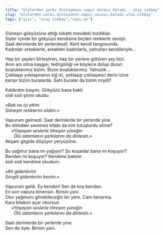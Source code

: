 ```yaml
---
title: "ölülerden şarkı dinleyenin vapur öncesi baladı - ulaş nikbay"
slug: "olulerden.sarki.dinleyenin.vapur.oncesi.baladi-ulas.nikbay"
tags: ["şiir", "ulaş nikbay","sayı:on"]
---
```


Güneşin gökyüzüne attığı tokattı mavideki kızıllıklar.\
Sisler içinde bir gökyüzü kendisine biçilen renklerle sevişti.\
Saat derinlerde bir yerlerdeydi. Kent kendi tangosunda.\
Kadınları erkeklerle, erkekleri kadınlarla, yalnızları kendileriyle...

Hep bir şeyleri birleştiren, hep bir yerlere götüren şey bizi.\
Anın anı olma kaygısı, tedirginliği ve böylece dolup duran\
boşluklarımız bizim. Bizim boşluklarımız. Yalnızlık...\
Çoklaşıp yoklaşmanın sığ izi, yoklaşıp çoklaşanın derin izine\
karışır bizim buralarda. Sahi buralar da bizim miydi?

Kaldırdım başımı. Gökyüzü bana baktı\
sisli sisli şiirini okudu:


*«Bak ne iyi ettim\
Güneşin renklerini sildim.»*


Vapurum gelmedi. Saat derinlerde bir yerlerde yine.\
Bu elimdeki sevimsiz kitabı da kim tutuşturdu elime?\
     *«Yaşayan seslerle titreşen yüreğin\
       Ölü adamların şarkılarını da dinlesin.»*\
Akşam gitgide düşüyor yeryüzüne.

Bu yağmur bana mı yağıyor? Şu koşanlar bana mı koşuyor?\
Benden mi koşuyor? Kendime baktım\
sisli sisli kendime okudum:


*«Ah gidenlerim\
Sevgili gidenlerim benim.»*


Vapurum geldi. Ey kendim! Sen de koş benden.\
En son vapura binensin. Birisin yani.\
Otur yağmuru görebileceğin bir yere. Cam kenarına.\
Kara kitabını açar okursun.\
     *«Yaşayan seslerle titreşen yüreğin\
       Ölü adamların şarkılarını da dinlesin.»*

Saat derinlerde bir yerlerde yine.\
Sen de öyle. Birisin yani.
